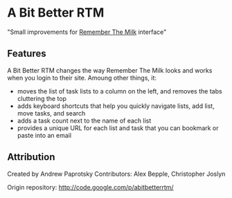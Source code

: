 A Bit Better RTM
================

"Small improvements for [Remember The Milk][rtm] interface"

Features
--------

A Bit Better RTM changes the way Remember The Milk looks and works when you login to their site. Amoung other things, it:

* moves the list of task lists to a column on the left, and removes the tabs cluttering the top
* adds keyboard shortcuts that help you quickly navigate lists, add list, move tasks, and search
* adds a task count next to the name of each list
* provides a unique URL for each list and task that you can bookmark or paste into an email


Attribution
-----------

Created by Andrew Paprotsky
Contributors: Alex Bepple, Christopher Joslyn

Origin repository: http://code.google.com/p/abitbetterrtm/

[rtm]: http://www.rememberthemilk.com/

